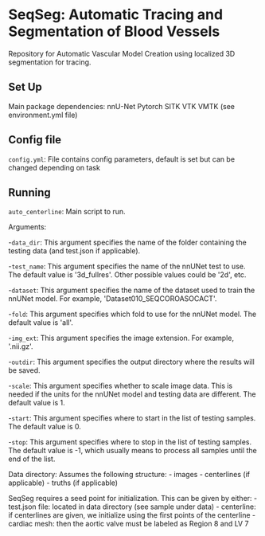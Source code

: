 # SeqSeg: Automatic Tracing and Segmentation of Blood Vessels
Repository for Automatic Vascular Model Creation using localized 3D segmentation for tracing.

## Set Up
Main package dependencies:
    nnU-Net
    Pytorch
    SITK
    VTK
    VMTK
(see environment.yml file)

## Config file
`config.yml`: File contains config parameters, default is set but can be changed depending on task

## Running
`auto_centerline`: Main script to run.

Arguments:

-`data_dir`: This argument specifies the name of the folder containing the testing data (and test.json if applicable).

-`test_name`: This argument specifies the name of the nnUNet test to use. The default value is '3d_fullres'. Other possible values could be '2d', etc.

-`dataset`: This argument specifies the name of the dataset used to train the nnUNet model. For example, 'Dataset010_SEQCOROASOCACT'.

-`fold`: This argument specifies which fold to use for the nnUNet model. The default value is 'all'.

-`img_ext`: This argument specifies the image extension. For example, '.nii.gz'.

-`outdir`: This argument specifies the output directory where the results will be saved.

-`scale`: This argument specifies whether to scale image data. This is needed if the units for the nnUNet model and testing data are different. The default value is 1.

-`start`: This argument specifies where to start in the list of testing samples. The default value is 0.

-`stop`: This argument specifies where to stop in the list of testing samples. The default value is -1, which usually means to process all samples until the end of the list.

Data directory: Assumes the following structure:
    - images
    - centerlines (if applicable)
    - truths (if applicable)

SeqSeg requires a seed point for initialization. This can be given by either:
    - test.json file: located in data directory (see sample under data)
    - centerline: if centerlines are given, we initialize using the first points of the centerline
    - cardiac mesh: then the aortic valve must be labeled as Region 8 and LV 7

